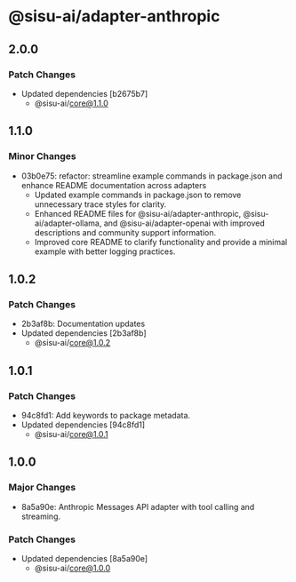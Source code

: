 # @sisu-ai/adapter-anthropic

## 2.0.0

### Patch Changes

- Updated dependencies [b2675b7]
  - @sisu-ai/core@1.1.0

## 1.1.0

### Minor Changes

- 03b0e75: refactor: streamline example commands in package.json and enhance README documentation across adapters
  - Updated example commands in package.json to remove unnecessary trace styles for clarity.
  - Enhanced README files for @sisu-ai/adapter-anthropic, @sisu-ai/adapter-ollama, and @sisu-ai/adapter-openai with improved descriptions and community support information.
  - Improved core README to clarify functionality and provide a minimal example with better logging practices.

## 1.0.2

### Patch Changes

- 2b3af8b: Documentation updates
- Updated dependencies [2b3af8b]
  - @sisu-ai/core@1.0.2

## 1.0.1

### Patch Changes

- 94c8fd1: Add keywords to package metadata.
- Updated dependencies [94c8fd1]
  - @sisu-ai/core@1.0.1

## 1.0.0

### Major Changes

- 8a5a90e: Anthropic Messages API adapter with tool calling and streaming.

### Patch Changes

- Updated dependencies [8a5a90e]
  - @sisu-ai/core@1.0.0
